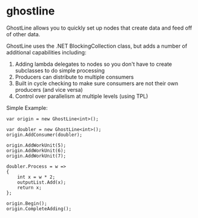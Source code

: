 # ghostline

GhostLine allows you to quickly set up nodes that create data and feed off of other data.

GhostLine uses the .NET BlockingCollection class, but adds a number of additional capabilities including:

1) Adding lambda delegates to nodes so you don't have to create subclasses to do simple processing  
2) Producers can distribute to multiple consumers  
3) Built in cycle checking to make sure consumers are not their own producers (and vice versa)  
4) Control over parallelism at multiple levels (using TPL)  

Simple Example:

    var origin = new GhostLine<int>();

    var doubler = new GhostLine<int>();
    origin.AddConsumer(doubler);

    origin.AddWorkUnit(5);
    origin.AddWorkUnit(6);
    origin.AddWorkUnit(7);

    doubler.Process = w =>
    {
        int x = w * 2;
        outputList.Add(x);
        return x;
    };
    
    origin.Begin();
    origin.CompleteAdding();


